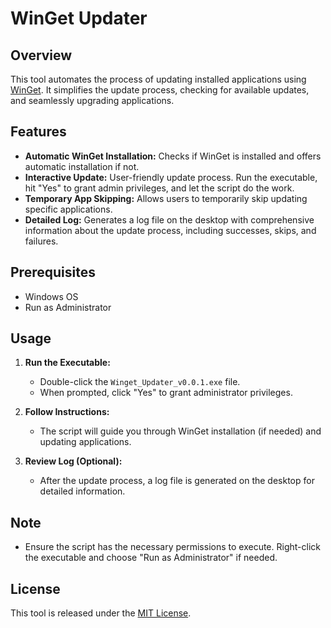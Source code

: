 # WinGet Updater

## Overview

This tool automates the process of updating installed applications using [WinGet](https://github.com/microsoft/winget-cli). It simplifies the update process, checking for available updates, and seamlessly upgrading applications.

## Features

- **Automatic WinGet Installation:** Checks if WinGet is installed and offers automatic installation if not.
- **Interactive Update:** User-friendly update process. Run the executable, hit "Yes" to grant admin privileges, and let the script do the work.
- **Temporary App Skipping:** Allows users to temporarily skip updating specific applications.
- **Detailed Log:** Generates a log file on the desktop with comprehensive information about the update process, including successes, skips, and failures.

## Prerequisites

- Windows OS
- Run as Administrator

## Usage

1. **Run the Executable:**
   - Double-click the `Winget_Updater_v0.0.1.exe` file.
   - When prompted, click "Yes" to grant administrator privileges.

2. **Follow Instructions:**
   - The script will guide you through WinGet installation (if needed) and updating applications.

3. **Review Log (Optional):**
   - After the update process, a log file is generated on the desktop for detailed information.

## Note

- Ensure the script has the necessary permissions to execute. Right-click the executable and choose "Run as Administrator" if needed.

## License

This tool is released under the [MIT License](LICENSE).
